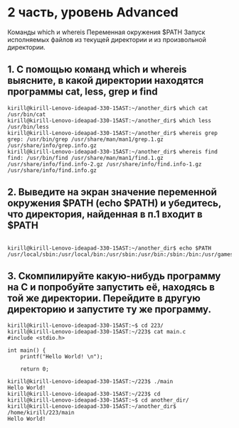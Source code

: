 # 2 часть, уровень Advanced

Команды which и whereis
Переменная окружения $PATH
Запуск исполняемых файлов из текущей директории и из произвольной директории.




## 1. С помощью команд which и whereis выясните, в какой директории находятся программы cat, less, grep и find


```console
kirill@kirill-Lenovo-ideapad-330-15AST:~/another_dir$ which cat
/usr/bin/cat
kirill@kirill-Lenovo-ideapad-330-15AST:~/another_dir$ which less
/usr/bin/less
kirill@kirill-Lenovo-ideapad-330-15AST:~/another_dir$ whereis grep
grep: /usr/bin/grep /usr/share/man/man1/grep.1.gz /usr/share/info/grep.info.gz
kirill@kirill-Lenovo-ideapad-330-15AST:~/another_dir$ whereis find
find: /usr/bin/find /usr/share/man/man1/find.1.gz /usr/share/info/find.info-2.gz /usr/share/info/find.info-1.gz /usr/share/info/find.info.gz

```

## 2. Выведите на экран значение переменной окружения $PATH (echo $PATH) и убедитесь, что директория, найденная в п.1 входит в $PATH


```console

kirill@kirill-Lenovo-ideapad-330-15AST:~/another_dir$ echo $PATH
/usr/local/sbin:/usr/local/bin:/usr/sbin:/usr/bin:/sbin:/bin:/usr/games:/usr/local/games:/snap/bin

```
## 3. Скомпилируйте какую-нибудь программу на C и попробуйте запустить её, находясь в той же директории. Перейдите в другую директорию и запустите ту же программу.

```console
kirill@kirill-Lenovo-ideapad-330-15AST:~$ cd 223/
kirill@kirill-Lenovo-ideapad-330-15AST:~/223$ cat main.c
#include <stdio.h>

int main() {
    printf("Hello World! \n");

    return 0;

kirill@kirill-Lenovo-ideapad-330-15AST:~/223$ ./main 
Hello World! 
kirill@kirill-Lenovo-ideapad-330-15AST:~/223$ cd
kirill@kirill-Lenovo-ideapad-330-15AST:~$ cd another_dir/
kirill@kirill-Lenovo-ideapad-330-15AST:~/another_dir$ /home/kirill/223/main
Hello World! 
```
